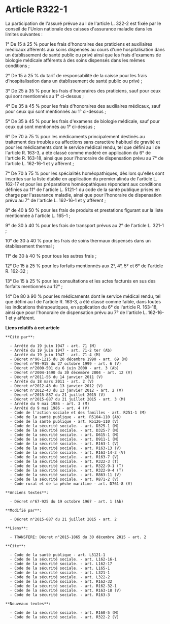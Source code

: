 # Article R322-1

La participation de l'assuré prévue au I de l'article L. 322-2 est fixée par le conseil de l'Union nationale des caisses
d'assurance maladie dans les limites suivantes : 

1° De 15 à 25 % pour les frais d'honoraires des praticiens et auxiliaires médicaux afférents aux soins dispensés au cours
d'une hospitalisation dans un établissement de santé public ou privé ainsi que les frais d'examens de biologie médicale
afférents à des soins dispensés dans les mêmes conditions ; 

2° De 15 à 25 % du tarif de responsabilité de la caisse pour les frais d'hospitalisation dans un établissement de santé
public ou privé ; 

3° De 25 à 35 % pour les frais d'honoraires des praticiens, sauf pour ceux qui sont mentionnés au 1° ci-dessus ; 

4° De 35 à 45 % pour les frais d'honoraires des auxiliaires médicaux, sauf pour ceux qui sont mentionnés au 1° ci-dessus ; 

5° De 35 à 45 % pour les frais d'examens de biologie médicale, sauf pour ceux qui sont mentionnés au 1° ci-dessus ; 

6° De 70 à 75 % pour les médicaments principalement destinés au traitement des troubles ou affections sans caractère habituel
de gravité et pour les médicaments dont le service médical rendu, tel que défini au I de l'article R. 163-3, a été classé
comme modéré en application du 6° de l'article R. 163-18, ainsi que pour l'honoraire de dispensation prévu au 7° de l'article
L. 162-16-1 et y afférent ; 

7° De 70 à 75 % pour les spécialités homéopathiques, dès lors qu'elles sont inscrites sur la liste établie en application du
premier alinéa de l'article L. 162-17 et pour les préparations homéopathiques répondant aux conditions définies au 11° de
l'article L. 5121-1 du code de la santé publique prises en charge par l'assurance maladie, ainsi que pour l'honoraire de
dispensation prévu au 7° de l'article L. 162-16-1 et y afférent ; 

8° de 40 à 50 % pour les frais de produits et prestations figurant sur la liste mentionnée à l'article L. 165-1 ; 

9° de 30 à 40 % pour les frais de transport prévus au 2° de l'article L. 321-1 ; 

10° de 30 à 40 % pour les frais de soins thermaux dispensés dans un établissement thermal ; 

11° de 30 à 40 % pour tous les autres frais ; 

12° De 15 à 25 % pour les forfaits mentionnés aux 2°, 4°, 5° et 6° de l'article R. 162-32 ; 

13° De 15 à 25 % pour les consultations et les actes        facturés en sus des forfaits mentionnés au 12° ; 

14° De 80 à 90 % pour les médicaments dont le service médical rendu, tel que défini au I de l'article R. 163-3, a été classé
comme faible, dans toutes les indications thérapeutiques, en application du 6° de l'article R. 163-18, ainsi que pour
l'honoraire de dispensation prévu au 7° de l'article L. 162-16-1 et y afférent.

**Liens relatifs à cet article**

	**Cité par**:

	  - Arrêté du 19 juin 1947 - art. 71 (M)
	  - Arrêté du 19 juin 1947 - art. 71-2 ter (Ab)
	  - Arrêté du 19 juin 1947 - art. 71-4 (M)
	  - Décret n°90-1215 du 20 décembre 1990 - art. 69 (M)
	  - Décret n°99-915 du 27 octobre 1999 - art. 6 (V)
	  - Décret n°2000-501 du 6 juin 2000 - art. 3 (Ab)
	  - Décret n°2004-1490 du 30 décembre 2004 - art. 12 (V)
	  - Décret n°2011-56 du 14 janvier 2011 (V)
	  - Arrêté du 18 mars 2011 - art. 2 (V)
	  - Décret n°2012-43 du 13 janvier 2012 (V)
	  - Décret n°2012-43 du 13 janvier 2012 - art. 2 (V)
	  - Décret n°2015-887 du 21 juillet 2015 (V)
	  - Décret n°2015-887 du 21 juillet 2015 - art. 3 (M)
	  - Arrêté du 9 mai 1986 - art. 3 (M)
	  - Arrêté du 9 mai 1986 - art. 4 (V)
	  - Code de l'action sociale et des familles - art. R251-1 (M)
	  - Code de la santé publique - art. R5104-110 (Ab)
	  - Code de la santé publique - art. R5126-110 (V)
	  - Code de la sécurité sociale. - art. D325-1 (M)
	  - Code de la sécurité sociale. - art. D325-7 (M)
	  - Code de la sécurité sociale. - art. D615-1 (M)
	  - Code de la sécurité sociale. - art. D911-1 (M)
	  - Code de la sécurité sociale. - art. R163-1 (V)
	  - Code de la sécurité sociale. - art. R163-13 (V)
	  - Code de la sécurité sociale. - art. R163-14-3 (V)
	  - Code de la sécurité sociale. - art. R163-7 (V)
	  - Code de la sécurité sociale. - art. R322-3 (T)
	  - Code de la sécurité sociale. - art. R322-9-1 (T)
	  - Code de la sécurité sociale. - art. R322-9-4 (T)
	  - Code de la sécurité sociale. - art. R863-11 (V)
	  - Code de la sécurité sociale. - art. R871-2 (V)
	  - Code rural et de la pêche maritime - art. D761-8 (V)

	**Anciens textes**:

	  - Décret n°67-925 du 19 octobre 1967 - art. 1 (Ab)

	**Modifié par**:

	  - Décret n°2015-887 du 21 juillet 2015 - art. 2

	**Liens**:

	  - TRANSFERE: Décret n°2015-1865 du 30 décembre 2015 - art. 2

	**Cite**:

	  - Code de la santé publique - art. L5121-1
	  - Code de la sécurité sociale. - art. L162-16-1
	  - Code de la sécurité sociale. - art. L162-17
	  - Code de la sécurité sociale. - art. L165-1
	  - Code de la sécurité sociale. - art. L321-1
	  - Code de la sécurité sociale. - art. L322-2
	  - Code de la sécurité sociale. - art. R162-32
	  - Code de la sécurité sociale. - art. R162-32-1
	  - Code de la sécurité sociale. - art. R163-18 (V)
	  - Code de la sécurité sociale. - art. R163-3

	**Nouveaux textes**:

	  - Code de la sécurité sociale. - art. R160-5 (M)
	  - Code de la sécurité sociale. - art. R322-2 (V)
